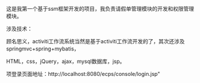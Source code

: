这是我第一个基于ssm框架开发的项目，我负责请假单管理模块的开发和权限管理模块。

涉及技术：

顾名思义，activiti工作流系统当然是基于activiti工作流开发的了，其次还涉及springmvc+spring+mybatis，

HTML，css，jQuery，ajax，mysql数据库，jsp。



项登录页面地址：http://localhost:8080/ecps/console/login.jsp"